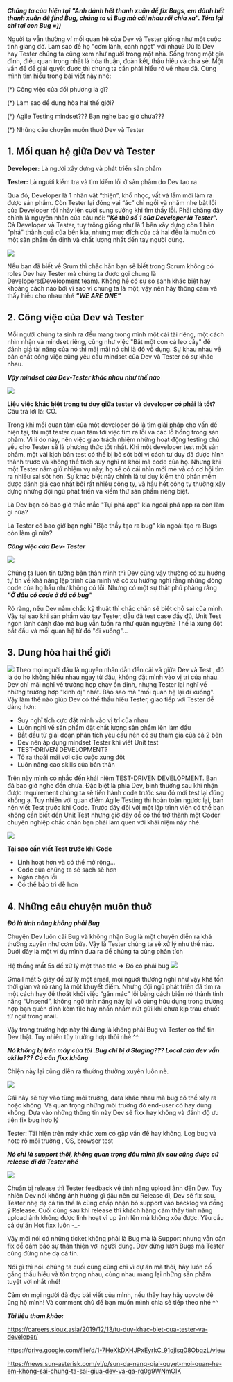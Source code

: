 ***Chúng ta của hiện tại "Anh dành hết thanh xuân để  fix Bugs, em dành hết thanh xuân để find Bug, chúng ta vì Bug mà cãi nhau rồi chia xa". Tóm lại chỉ tại con Bug =))***

Người ta vẫn thường ví mối quan hệ của Dev và Tester giống như một cuộc tình giang dở. Làm sao để họ "cơm lành, canh ngọt" với nhau? Dù là Dev hay Tester chúng ta cũng xem như người trong một nhà. Sống trong một gia đình, điều quan trọng nhất là hòa thuận, đoàn kết, thấu hiểu và chia sẻ. Một vấn đề để giải quyết được thì chúng ta cần phải hiểu rõ về nhau đã. Cùng mình tìm hiểu trong bài viết này nhé:

(*) Công việc của đối phương là gì?

(*) Làm sao để dung hòa hai thế giới?

(*) Agile Testing mindset??? Bạn nghe bao giờ chưa???

(*) Những câu chuyện muôn thuở Dev và Tester

## 1. Mối quan hệ giữa Dev và Tester 
**Developer:** Là người xây dựng và phát triển sản phẩm

**Tester:** Là người kiểm tra và tìm kiếm lỗi ở sản phẩm do Dev tạo ra

Qua đó, Developer là 1 nhân vật “thiện”, khổ nhọc, vất vả lắm mới làm ra được sản phẩm. Còn Tester lại đóng vai “ác” chỉ ngồi và nhăm nhe bắt lỗi của Developer rồi nhảy lên cười sung sướng khi tìm thấy lỗi. Phải chăng đây chính là nguyên nhân của câu nói: ***"Kẻ thù số 1 của Developer là Tester".*** Cả Developer và Tester, tuy trông giống như là 1 bên xây dựng còn 1 bên "phá" thành quả của bên kia, nhưng mục đích của cả hai đều là muốn có một sản phẩm ổn định và chất lượng nhất đến tay người dùng. 

![](https://images.viblo.asia/5e83a7cd-9261-428c-8091-bee437cf5b20.png)

Nếu bạn đã biết về Srum thì chắc hẳn bạn sẽ biết trong Scrum không có roles Dev hay Tester  mà chúng ta được gọi chung là Developers(Development team). Không hề có sự so sánh khác biệt hay khoảng cách nào bởi vì sao vì chúng ta là một, vậy nên hãy thông cảm và thấy hiểu cho nhau nhé ***"WE ARE ONE"***


## 2. Công việc của Dev và Tester 

Mỗi người chúng ta sinh ra đều mang trong mình một cái tài riêng, một cách nhìn nhận và mindset riêng, cũng như việc "Bắt một con cá leo cây" để đánh giá tài năng của nó thì mãi mãi nó chỉ là đồ vô dụng. Sự khau nhau về bản chất công việc cũng yêu cầu mindset của Dev và Tester có sự khác nhau. 

***Vậy mindset của Dev-Tester khác nhau như thế nào***

![](https://images.viblo.asia/fb7bebf7-26fb-4a57-a1eb-01fde633d055.png)

**Liệu việc khác biệt trong tư duy giữa tester và developer có phải là tốt?** Câu trả lời là: CÓ.

Trong khi mối quan tâm của một developer đó là tìm giải pháp cho vấn đề hiện tại, thì một tester quan tâm tới việc tìm ra lỗi và các lỗ hổng trong sản phẩm. Vì lí do này, nên việc giao trách nhiệm những hoạt động testing chủ yếu cho Tester sẽ là phương thức tốt nhất. Khi một developer test một sản phẩm, một vài kịch bản test có thể bị bỏ sót bởi vì cách tư duy đã được hình thành trước và không thể tách suy nghĩ ra khỏi mã code của họ. Nhưng khi một Tester nắm giữ nhiệm vụ này, họ sẽ có cái nhìn mới mẻ và có cơ hội tìm ra nhiều sai sót hơn.
Sự khác biệt này chính là tư duy kiểm thử phần mềm được đánh giá cao nhất bởi rất nhiều công ty, và hầu hết công ty thường xây dựng những đội ngũ phát triển và kiểm thử sản phẩm riêng biệt.


Là Dev bạn có bao giờ thắc mắc "Tụi phá app" kia ngoài phá app ra còn làm gì nữa?

Là Tester có bao giờ bạn nghĩ "Bậc thầy tạo ra bug" kia ngoài tạo ra Bugs còn làm gì nữa?

***Công việc của Dev- Tester***

![](https://images.viblo.asia/34d19949-54de-476e-b666-f75e79c09ad1.png)

Chúng ta luôn tin tưởng bản thân mình thì Dev cũng vậy thường có xu hướng tự tin về khả năng lập trình của mình và có xu hướng nghĩ rằng những dòng code của họ hầu như không có lỗi. Nhưng có một sự thật phũ phàng rằng ***"Ở đâu có code ở đó có bug"***

Rõ ràng, nếu Dev nắm chắc kỹ thuật thì chắc chắn sẽ biết chỗ sai của mình. Vậy tại sao khi sản phẩm vào tay Tester, dẫu đã test case đầy đủ, Unit Test ngon lành cành đào mà bug vẫn tuồn ra như quân nguyên? Thế là xung đột bắt đầu và mối quan hệ từ đó "đi xuống"...

## 3. Dung hòa hai thế giới
![](https://images.viblo.asia/5e360c8f-69f9-4c8a-8973-f0f9de499606.png)
Theo mọi người đâu là nguyên nhân dẫn đến cãi vã giữa Dev và Test , đó là do họ không hiểu nhau ngay từ đầu, không đặt mình vào vị trí của nhau. Dev chỉ mãi nghĩ về trường hợp chạy ổn định, nhưng Tester lại nghĩ về những trường hợp "kinh dị" nhất. Bảo sao mà "mối quan hệ lại đi xuống". Vậy làm thế nào giúp Dev có thể thấu hiểu Tester, giao tiếp với Tester dễ dàng hơn:

* Suy nghĩ tích cực đặt mình vào vị trí của nhau 
* Luôn nghĩ về sản phẩm đặt chất lượng sản phẩm lên làm đầu
* Bắt đầu từ giai đoạn phân tích yêu cầu nên có sự tham gia của cả 2 bên
* Dev nên áp dụng mindset Tester khi viết Unit test
* TEST-DRIVEN DEVELOPMENT?
* Tỏ ra thoải mái với các cuộc xung đột
* Luôn nâng cao skills của bản thân

Trên này mình có nhắc đến khái niệm TEST-DRIVEN DEVELOPMENT. Bạn đã bao giờ nghe đến chưa. Đặc biệt là phía Dev, bình thường sau khi nhận được requirement chúng ta sẽ tiến hành code trước sau đó mới test lại đúng không ạ. Tuy nhiên với quan điểm Agile Testing thì hoàn toàn ngược lại, bạn nên viết Test trước khi Code. Trước đây đối với một lập trình viên có thể bạn không cần biết đến Unit Test nhưng giờ đây để có thể trở thành một Coder chuyên nghiệp chắc chắn bạn phải làm quen với khái niệm này nhé.

![](https://images.viblo.asia/6a8d73cf-2198-4e41-ab17-403d786ea8b5.gif)

**Tại sao cần viết Test trước khi Code**

* Linh hoạt hơn  và có thể mở rộng…
* Code của chúng ta sẽ sạch sẽ hơn
* Ngăn chặn lỗi
* Có thể bảo trì dễ hơn

## 4. Những câu chuyện muôn thuở


***Đó là tính năng không phải Bug***

Chuyện Dev luôn cãi Bug và không nhận Bug là một chuyện diễn ra khá thường xuyên như cơm bữa. Vậy là Tester chúng ta sẽ xử lý như thế nào. Dưới đây là một ví dụ mình đưa ra để chúng ta cùng phân tích

Hệ thống mất 5s để xử lý một thao tác => Đó có phải bug
![](https://images.viblo.asia/44f3ff07-333f-4ec1-aefd-a1531825d570.png)

Gmail mất 5 giây để xử lý một email, mọi người thường nghĩ như vậy khá tốn thời gian và rõ ràng là một khuyết điểm. Nhưng đội ngũ phát triển đã tìm ra một cách hay để thoát khỏi việc “gắn mác” lỗi bằng cách biến nó thành tính năng “Unsend”, không ngờ tính năng này lại vô cùng hữu dụng trong trường hợp bạn quên đính kèm file hay nhấn nhầm nút gửi khi chưa kịp trau chuốt từ ngữ trong mail.

Vậy trong trường hợp này thì đúng là không phải Bug và Tester có thể tin Dev thật. Tuy nhiên tùy trường hợp thôi nhé ^^

***Nó không bị trên máy của tôi .Bug chỉ bị ở Staging???
Local của dev vẫn oki la??? Có cần fixx không***

Chiện này lại cũng diễn ra thường thường xuyên luôn nè.

![](https://images.viblo.asia/c4241ae5-b162-4e03-900f-745659c8e458.png)

Cái này sẽ tùy vào từng môi trường, data khác nhau mà bug có thể xảy ra hoặc không. Và quan trọng những môi trường đó end-user có hay dùng không. Dựa vào những thông tin này Dev sẽ fixx hay không và đánh độ ưu tiên fix bug hợp lý

Tester: Tái hiện trên máy khác xem có gặp vấn đề hay không. Log bug và note rõ môi trường , OS, browser test

***Nó chỉ là support thôi, không quan trọng đâu mình fix sau cũng được cứ release đi đã Tester nhé***

![](https://images.viblo.asia/88e4b955-59b2-4067-981f-74f676ddbd77.png)

Chuẩn bị release thì Tester feedback về tính năng upload ảnh  đến Dev. Tuy nhiên Dev nói không ảnh hưởng gì đâu nên cứ Release đi, Dev sẽ fix sau. Tester nhẹ dạ cả tin thế là cũng chấp nhận bỏ support vào backlog và đồng ý Release. Cuối cùng sau khi release thì khách hàng cảm thấy tính năng upload ảnh không được linh hoạt vì up ảnh lên mà không xóa được. Yêu cầu cả dự án Hot fixx luôn -_-

Vậy mới nói có những ticket không phải là Bug mà là Support nhưng vẫn cần fix để đảm bảo sự thân thiện với người dùng. Dev đừng lươn Bugs mà Tester cũng đừng nhẹ dạ cả tin.

Nói gì thì nói. chúng ta cuối cùng cũng chỉ vì dự án mà thôi, hãy luôn cố gắng thấu hiểu và tôn trọng nhau, cùng nhau mang lại những sản phẩm tuyệt vời nhất nhé!

Cảm ơn mọi người đã đọc bài viết của mình, nếu thấy hay hãy upvote để ủng hộ mình! Và comment chủ đề bạn muốn mình chia sẻ tiếp theo nhé ^^

***Tài liệu tham khảo:***

https://careers.sioux.asia/2019/12/13/tu-duy-khac-biet-cua-tester-va-developer/

https://drive.google.com/file/d/1-7HeXkDXHJPxEyrkC_91qjlsq08ObqzL/view

https://news.sun-asterisk.com/vi/p/sun-da-nang-giai-quyet-moi-quan-he-em-khong-sai-chung-ta-sai-giua-dev-va-qa-rq0g9WNmOlK